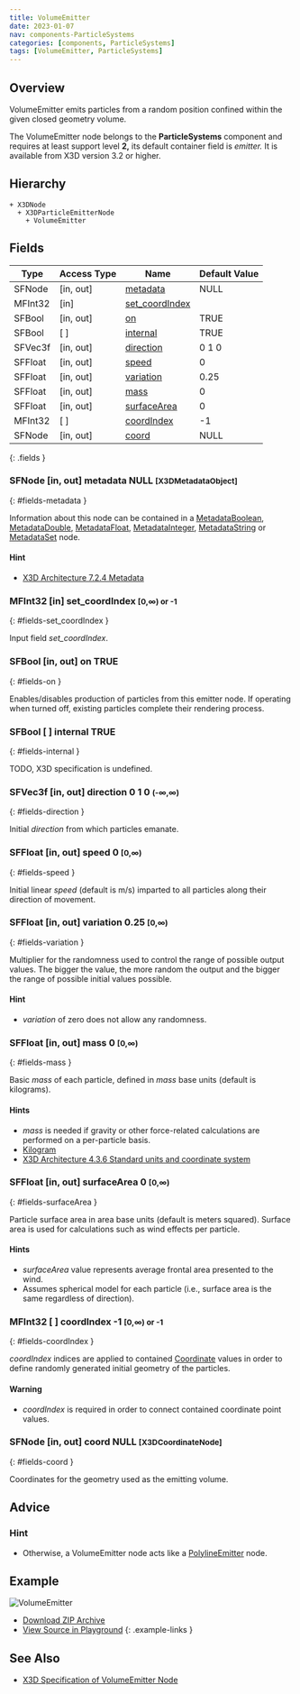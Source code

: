 ```yaml
---
title: VolumeEmitter
date: 2023-01-07
nav: components-ParticleSystems
categories: [components, ParticleSystems]
tags: [VolumeEmitter, ParticleSystems]
---
```

<style>
.post h3 {
  word-spacing: 0.2em;
}
</style>

## Overview

VolumeEmitter emits particles from a random position confined within the given closed geometry volume.

The VolumeEmitter node belongs to the **ParticleSystems** component and requires at least support level **2,** its default container field is *emitter.* It is available from X3D version 3.2 or higher.

## Hierarchy

```
+ X3DNode
  + X3DParticleEmitterNode
    + VolumeEmitter
```

## Fields

| Type | Access Type | Name | Default Value |
| ---- | ----------- | ---- | ------------- |
| SFNode | [in, out] | [metadata](#fields-metadata) | NULL  |
| MFInt32 | [in] | [set_coordIndex](#fields-set_coordIndex) |  |
| SFBool | [in, out] | [on](#fields-on) | TRUE |
| SFBool | [ ] | [internal](#fields-internal) | TRUE |
| SFVec3f | [in, out] | [direction](#fields-direction) | 0 1 0  |
| SFFloat | [in, out] | [speed](#fields-speed) | 0  |
| SFFloat | [in, out] | [variation](#fields-variation) | 0.25  |
| SFFloat | [in, out] | [mass](#fields-mass) | 0  |
| SFFloat | [in, out] | [surfaceArea](#fields-surfaceArea) | 0  |
| MFInt32 | [ ] | [coordIndex](#fields-coordIndex) | -1  |
| SFNode | [in, out] | [coord](#fields-coord) | NULL  |
{: .fields }

### SFNode [in, out] **metadata** NULL <small>[X3DMetadataObject]</small>
{: #fields-metadata }

Information about this node can be contained in a [MetadataBoolean](/x_ite/components/core/metadataboolean/), [MetadataDouble](/x_ite/components/core/metadatadouble/), [MetadataFloat](/x_ite/components/core/metadatafloat/), [MetadataInteger](/x_ite/components/core/metadatainteger/), [MetadataString](/x_ite/components/core/metadatastring/) or [MetadataSet](/x_ite/components/core/metadataset/) node.

#### Hint

- [X3D Architecture 7.2.4 Metadata](https://www.web3d.org/specifications/X3Dv4/ISO-IEC19775-1v4-IS/Part01/components/core.html#Metadata)

### MFInt32 [in] **set_coordIndex** <small>[0,∞) or -1</small>
{: #fields-set_coordIndex }

Input field *set_coordIndex*.

### SFBool [in, out] **on** TRUE
{: #fields-on }

Enables/disables production of particles from this emitter node. If operating when turned off, existing particles complete their rendering process.

### SFBool [ ] **internal** TRUE
{: #fields-internal }

TODO, X3D specification is undefined.

### SFVec3f [in, out] **direction** 0 1 0 <small>(-∞,∞)</small>
{: #fields-direction }

Initial *direction* from which particles emanate.

### SFFloat [in, out] **speed** 0 <small>[0,∞)</small>
{: #fields-speed }

Initial linear *speed* (default is m/s) imparted to all particles along their direction of movement.

### SFFloat [in, out] **variation** 0.25 <small>[0,∞)</small>
{: #fields-variation }

Multiplier for the randomness used to control the range of possible output values. The bigger the value, the more random the output and the bigger the range of possible initial values possible.

#### Hint

- *variation* of zero does not allow any randomness.

### SFFloat [in, out] **mass** 0 <small>[0,∞)</small>
{: #fields-mass }

Basic *mass* of each particle, defined in *mass* base units (default is kilograms).

#### Hints

- *mass* is needed if gravity or other force-related calculations are performed on a per-particle basis.
- [Kilogram](https://en.wikipedia.org/wiki/Kilogram)
- [X3D Architecture 4.3.6 Standard units and coordinate system](https://www.web3d.org/specifications/X3Dv4/ISO-IEC19775-1v4-IS/Part01/concepts.html#Standardunitscoordinates)

### SFFloat [in, out] **surfaceArea** 0 <small>[0,∞)</small>
{: #fields-surfaceArea }

Particle surface area in area base units (default is meters squared). Surface area is used for calculations such as wind effects per particle.

#### Hints

- *surfaceArea* value represents average frontal area presented to the wind.
- Assumes spherical model for each particle (i.e., surface area is the same regardless of direction).

### MFInt32 [ ] **coordIndex** -1 <small>[0,∞) or -1</small>
{: #fields-coordIndex }

*coordIndex* indices are applied to contained [Coordinate](/x_ite/components/rendering/coordinate/) values in order to define randomly generated initial geometry of the particles.

#### Warning

- *coordIndex* is required in order to connect contained coordinate point values.

### SFNode [in, out] **coord** NULL <small>[X3DCoordinateNode]</small>
{: #fields-coord }

Coordinates for the geometry used as the emitting volume.

## Advice

### Hint

- Otherwise, a VolumeEmitter node acts like a [PolylineEmitter](/x_ite/components/particlesystems/polylineemitter/) node.

## Example

<x3d-canvas class="xr-button-br" src="https://create3000.github.io/media/examples/ParticleSystems/VolumeEmitter/VolumeEmitter.x3d" contentScale="auto">
  <img src="https://create3000.github.io/media/examples/ParticleSystems/VolumeEmitter/screenshot.avif" alt="VolumeEmitter"/>
</x3d-canvas>

- [Download ZIP Archive](https://create3000.github.io/media/examples/ParticleSystems/VolumeEmitter/VolumeEmitter.zip)
- [View Source in Playground](/x_ite/playground/?url=https://create3000.github.io/media/examples/ParticleSystems/VolumeEmitter/VolumeEmitter.x3d)
{: .example-links }

## See Also

- [X3D Specification of VolumeEmitter Node](https://www.web3d.org/documents/specifications/19775-1/V4.0/Part01/components/particleSystems.html#VolumeEmitter)

